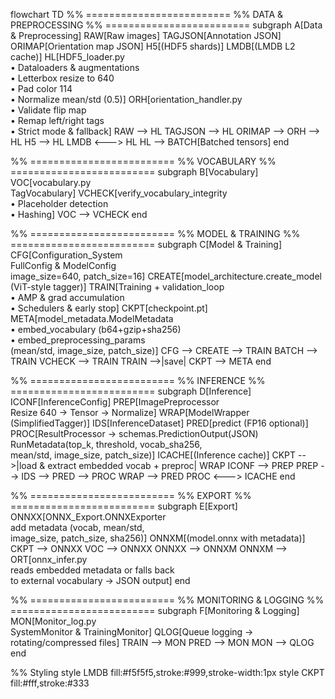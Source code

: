 flowchart TD
  %% =========================
  %% DATA & PREPROCESSING
  %% =========================
  subgraph A[Data & Preprocessing]
    RAW[Raw images]
    TAGJSON[Annotation JSON]
    ORIMAP[Orientation map JSON]
    H5[(HDF5 shards)]
    LMDB[(LMDB L2 cache)]
    HL[HDF5_loader.py<br/>• Dataloaders & augmentations<br/>• Letterbox resize to 640<br/>• Pad color 114<br/>• Normalize mean/std (0.5)]
    ORH[orientation_handler.py<br/>• Validate flip map<br/>• Remap left/right tags<br/>• Strict mode & fallback]
    RAW --> HL
    TAGJSON --> HL
    ORIMAP --> ORH --> HL
    H5 --> HL
    LMDB <---> HL
    HL --> BATCH[Batched tensors]
  end

  %% =========================
  %% VOCABULARY
  %% =========================
  subgraph B[Vocabulary]
    VOC[vocabulary.py<br/>TagVocabulary]
    VCHECK[verify_vocabulary_integrity<br/>• Placeholder detection<br/>• Hashing]
    VOC --> VCHECK
  end

  %% =========================
  %% MODEL & TRAINING
  %% =========================
  subgraph C[Model & Training]
    CFG[Configuration_System<br/>FullConfig & ModelConfig<br/>image_size=640, patch_size=16]
    CREATE[model_architecture.create_model<br/>(ViT-style tagger)]
    TRAIN[Training + validation_loop<br/>• AMP & grad accumulation<br/>• Schedulers & early stop]
    CKPT[checkpoint.pt]
    META[model_metadata.ModelMetadata<br/>• embed_vocabulary (b64+gzip+sha256)<br/>• embed_preprocessing_params<br/>(mean/std, image_size, patch_size)]
    CFG --> CREATE --> TRAIN
    BATCH --> TRAIN
    VCHECK --> TRAIN
    TRAIN -->|save| CKPT --> META
  end

  %% =========================
  %% INFERENCE
  %% =========================
  subgraph D[Inference]
    ICONF[InferenceConfig]
    PREP[ImagePreprocessor<br/>Resize 640 → Tensor → Normalize]
    WRAP[ModelWrapper (SimplifiedTagger)]
    IDS[InferenceDataset]
    PRED[predict (FP16 optional)]
    PROC[ResultProcessor → schemas.PredictionOutput(JSON)<br/>RunMetadata(top_k, threshold, vocab_sha256,<br/>mean/std, image_size, patch_size)]
    ICACHE[(Inference cache)]
    CKPT -->|load & extract embedded vocab + preproc| WRAP
    ICONF --> PREP
    PREP --> IDS --> PRED --> PROC
    WRAP --> PRED
    PROC <---> ICACHE
  end

  %% =========================
  %% EXPORT
  %% =========================
  subgraph E[Export]
    ONNXX[ONNX_Export.ONNXExporter<br/>add metadata (vocab, mean/std,<br/>image_size, patch_size, sha256)]
    ONNXM[(model.onnx with metadata)]
    CKPT --> ONNXX
    VOC --> ONNXX
    ONNXX --> ONNXM
    ONNXM --> ORT[onnx_infer.py<br/>reads embedded metadata or falls back<br/>to external vocabulary → JSON output]
  end

  %% =========================
  %% MONITORING & LOGGING
  %% =========================
  subgraph F[Monitoring & Logging]
    MON[Monitor_log.py<br/>SystemMonitor & TrainingMonitor]
    QLOG[Queue logging → rotating/compressed files]
    TRAIN --> MON
    PRED --> MON
    MON --> QLOG
  end

  %% Styling
  style LMDB fill:#f5f5f5,stroke:#999,stroke-width:1px
  style CKPT fill:#fff,stroke:#333
